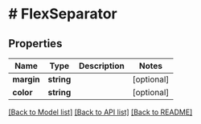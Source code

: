 # # FlexSeparator

## Properties

Name | Type | Description | Notes
------------ | ------------- | ------------- | -------------
**margin** | **string** |  | [optional]
**color** | **string** |  | [optional]

[[Back to Model list]](../../README.md#models) [[Back to API list]](../../README.md#endpoints) [[Back to README]](../../README.md)
